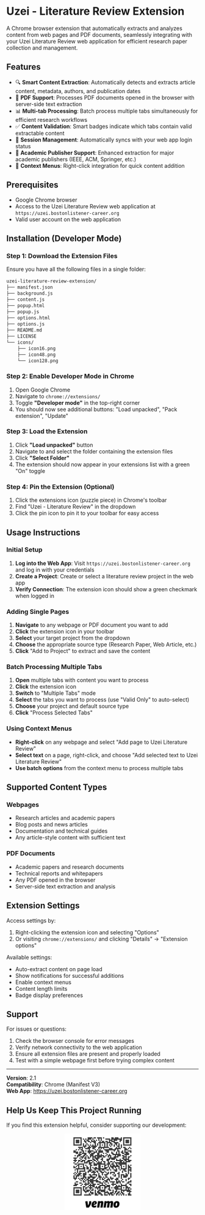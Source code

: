 # Uzei - Literature Review Extension

A Chrome browser extension that automatically extracts and analyzes content from web pages and PDF documents, seamlessly integrating with your Uzei Literature Review web application for efficient research paper collection and management.

## Features

- 🔍 **Smart Content Extraction**: Automatically detects and extracts article content, metadata, authors, and publication dates
- 📄 **PDF Support**: Processes PDF documents opened in the browser with server-side text extraction
- 📊 **Multi-tab Processing**: Batch process multiple tabs simultaneously for efficient research workflows
- ✅ **Content Validation**: Smart badges indicate which tabs contain valid extractable content
- 🔄 **Session Management**: Automatically syncs with your web app login status
- 🎯 **Academic Publisher Support**: Enhanced extraction for major academic publishers (IEEE, ACM, Springer, etc.)
- 📱 **Context Menus**: Right-click integration for quick content addition

## Prerequisites

- Google Chrome browser
- Access to the Uzei Literature Review web application at `https://uzei.bostonlistener-career.org`
- Valid user account on the web application

## Installation (Developer Mode)

### Step 1: Download the Extension Files

Ensure you have all the following files in a single folder:

```
uzei-literature-review-extension/
├── manifest.json
├── background.js
├── content.js
├── popup.html
├── popup.js
├── options.html
├── options.js
├── README.md
├── LICENSE
└── icons/
    ├── icon16.png
    ├── icon48.png
    └── icon128.png
```

### Step 2: Enable Developer Mode in Chrome

1. Open Google Chrome
2. Navigate to `chrome://extensions/`
3. Toggle **"Developer mode"** in the top-right corner
4. You should now see additional buttons: "Load unpacked", "Pack extension", "Update"

### Step 3: Load the Extension

1. Click **"Load unpacked"** button
2. Navigate to and select the folder containing the extension files
3. Click **"Select Folder"**
4. The extension should now appear in your extensions list with a green "On" toggle

### Step 4: Pin the Extension (Optional)

1. Click the extensions icon (puzzle piece) in Chrome's toolbar
2. Find "Uzei - Literature Review" in the dropdown
3. Click the pin icon to pin it to your toolbar for easy access

## Usage Instructions

### Initial Setup

1. **Log into the Web App**: Visit `https://uzei.bostonlistener-career.org` and log in with your credentials
2. **Create a Project**: Create or select a literature review project in the web app
3. **Verify Connection**: The extension icon should show a green checkmark when logged in

### Adding Single Pages

1. **Navigate** to any webpage or PDF document you want to add
2. **Click** the extension icon in your toolbar
3. **Select** your target project from the dropdown
4. **Choose** the appropriate source type (Research Paper, Web Article, etc.)
5. **Click** "Add to Project" to extract and save the content

### Batch Processing Multiple Tabs

1. **Open** multiple tabs with content you want to process
2. **Click** the extension icon
3. **Switch** to "Multiple Tabs" mode
4. **Select** the tabs you want to process (use "Valid Only" to auto-select)
5. **Choose** your project and default source type
6. **Click** "Process Selected Tabs"

### Using Context Menus

- **Right-click** on any webpage and select "Add page to Uzei Literature Review"
- **Select text** on a page, right-click, and choose "Add selected text to Uzei Literature Review"
- **Use batch options** from the context menu to process multiple tabs

## Supported Content Types

### Webpages
- Research articles and academic papers
- Blog posts and news articles
- Documentation and technical guides
- Any article-style content with sufficient text

### PDF Documents
- Academic papers and research documents
- Technical reports and whitepapers
- Any PDF opened in the browser
- Server-side text extraction and analysis

## Extension Settings

Access settings by:
1. Right-clicking the extension icon and selecting "Options"
2. Or visiting `chrome://extensions/` and clicking "Details" → "Extension options"

Available settings:
- Auto-extract content on page load
- Show notifications for successful additions
- Enable context menus
- Content length limits
- Badge display preferences

## Support

For issues or questions:
1. Check the browser console for error messages
2. Verify network connectivity to the web application
3. Ensure all extension files are present and properly loaded
4. Test with a simple webpage first before trying complex content

---

**Version**: 2.1  
**Compatibility**: Chrome (Manifest V3)  
**Web App**: https://uzei.bostonlistener-career.org

## Help Us Keep This Project Running

If you find this extension helpful, consider supporting our development:
<p align="center">
  <img src="icons/QRcode/venmo.jpg" alt="Support us on Venmo" width="200">
</p>